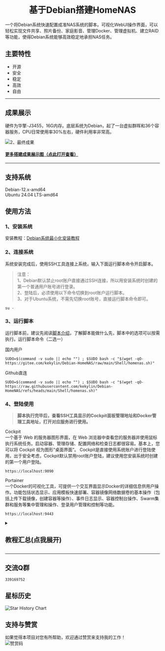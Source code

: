 <h1 align="center">基于Debian搭建HomeNAS<br />
</h1>

一个将Debian系统快速配置成准NAS系统的脚本。可视化WebUI操作界面，可以轻松实现文件共享、照片备份、家庭影音、管理Docker、管理虚拟机、建立RAID等功能，使得Debian系统能够高效稳定地承担NAS任务。

## 主要特性
- 开源
- 安全
- 稳定
- 高效
- 自由

---
## 成果展示
硬件为华擎-J3455，16G内存。底层系统为Debian，起了一台虚拟群晖和36个容器服务，CPU日常使用率30%左右，硬件利用率非常高。  

![2、最终成果](https://github.com/user-attachments/assets/b30d4eb4-350f-48da-bdb8-81b313326f07)

#### [更多搭建成果展示图（点此打开查看）](https://github.com/kekylin/Debian-HomeNAS/blob/main/Docs/%E6%88%90%E6%9E%9C%E5%B1%95%E7%A4%BA.md)
---

## 支持系统
Debian-12.x-amd64  
Ubuntu 24.04 LTS-amd64  

## 使用方法
### 1、安装系统
安装教程：[Debian系统最小化安装教程](https://github.com/kekylin/Debian-HomeNAS/blob/main/Docs/Debian%E7%B3%BB%E7%BB%9F%E6%9C%80%E5%B0%8F%E5%8C%96%E5%AE%89%E8%A3%85%E6%95%99%E7%A8%8B.md)
### 2、连接系统
系统安装完成后，使用SSH工具连接上系统，输入下面运行脚本命令开启脚本。  
> 注意：  
> 1、Debian默认禁止root账户直接通过SSH连接，所以用安装系统时创建的第一个普通用户账号进行登录。  
> 2、登陆后，必须使用以下命令切换到root账户运行脚本。  
> 3、对于Ubuntu系统，不需先切换root账号，直接运行脚本命令即可。  
  ```shell
su -
  ```

### 3、运行脚本
运行脚本前，建议先阅读[脚本介绍](https://github.com/kekylin/Debian-HomeNAS/blob/main/Docs/%E8%84%9A%E6%9C%AC%E4%BB%8B%E7%BB%8D.md)，了解脚本能做什么先，脚本中的选项可以按需执行。运行脚本命令（二选一）  

国内用户
  ```shell
SUDO=$(command -v sudo || echo "") ; $SUDO bash -c "$(wget -qO- https://gitee.com/kekylin/Debian-HomeNAS/raw/main/Shell/homenas.sh)"
  ```
Github直连
  ```shell
SUDO=$(command -v sudo || echo "") ; $SUDO bash -c "$(wget -qO- https://raw.githubusercontent.com/kekylin/Debian-HomeNAS/refs/heads/main/Shell/homenas.sh)"
  ```

### 4、登陆使用
> **脚本执行完毕后，查看SSH工具显示的Cockpit面板管理地址和Docker管理工具地址，打开对应服务进行使用。**

Cockpit  
一个基于 Web 的服务器图形界面，在 Web 浏览器中查看您的服务器并使用鼠标执行系统任务。启动容器、管理存储、配置网络和检查日志都很容易。基本上，您可以将 Cockpit 视为图形“桌面界面”。
Cockpit是直接使用系统账户进行登陆使用，出于安全考虑，Cockpit默认禁用root账户登陆，建议使用您安装系统时创建的第一个用户登陆。
  ```shell
https://localhost:9090
  ```
Portainer  
一个Docker的可视化工具，可提供一个交互界面显示Docker的详细信息供用户操作。功能包括状态显示、应用模板快速部署、容器镜像网络数据卷的基本操作（包括上传下载镜像，创建容器等操作）、事件日志显示、容器控制台操作、Swarm集群和服务等集中管理和操作、登录用户管理和控制等功能。
  ```shell
https://localhost:9443
  ```

<details>
  <summary><h2>教程汇总(点我展开)</h2></summary>
欢迎阅读本项目。在此，我想对本项目的内容做出以下免责声明：
  
<br>1、内容来源： 本项目的内容主要来源于互联网，以及我个人在学习和探索过程中的知识总结。我会尽可能保证内容的准确性和可靠性，但不对信息的完整性和及时性做出任何担保。

<br>2、版权保护： 本项目的所有原创内容均采用 CC BY 4.0 许可协议。欢迎个人或非商业性使用者在遵守此协议的前提下引用或转载内容。转载时请注明出处并附上项目的链接。对于任何形式的商业使用或修改内容，须在遵守该许可协议的同时保留原作者信息并注明来源。

<br>3、内容时效性： 鉴于技术和知识的发展迅速，本项目中的一些内容可能会随着时间的推移而失去实用性或准确性。我会尽力更新和修订内容，以保持其新鲜和准确，但无法对过时内容负责。

<br>4、侵权联系： 我尊重他人的知识产权和版权，如果您认为本项目的内容侵犯了您的权益，请通过项目中提供的联系方式与我取得联系。一旦确认侵权行为，我将会立即采取措施删除相关内容或做出调整。

<br>最后，希望您在阅读本项目时能够理解并遵守以上免责声明。感谢您的支持和理解！
<h3>项目简介</h3>
<a href="https://github.com/kekylin/Debian-HomeNAS/blob/main/Docs/%E6%88%90%E6%9E%9C%E5%B1%95%E7%A4%BA.md">搭建成果展示</a><br>
<a href="https://github.com/kekylin/Debian-HomeNAS/blob/main/Docs/%E8%84%9A%E6%9C%AC%E4%BB%8B%E7%BB%8D.md">脚本介绍（使用前阅读）</a><br>

<h3>系统相关教程</h3>
<a href="https://docs.qq.com/doc/p/ac7a498302fca24ec7f0d002820ee32eceb03c13">基于Debian搭建HomeNAS图文教程 （本项目核心教程）</a><br>
<a href="https://docs.qq.com/doc/p/7859e20c9c3fa6816cb9f4d4e5e02a67495fc4a6">基于Ubuntu搭建HomeNAS图文教程 （本项目核心教程）</a><br>
<a href="https://github.com/kekylin/Debian-HomeNAS/blob/main/Docs/Debian%E7%B3%BB%E7%BB%9F%E6%9C%80%E5%B0%8F%E5%8C%96%E5%AE%89%E8%A3%85%E6%95%99%E7%A8%8B.md">Debian系统最小化安装教程</a><br>
<a href="https://github.com/kekylin/Debian-HomeNAS/blob/main/Docs/Debian%E7%B3%BB%E7%BB%9F%E9%80%9A%E8%BF%87Cockpit%E9%9D%A2%E6%9D%BF%E7%9B%B4%E9%80%9A%E7%A1%AC%E7%9B%98%E5%AE%89%E8%A3%85%E9%BB%91%E7%BE%A4%E6%99%96.md">Debian系统通过Cockpit面板直通硬盘安装黑群晖</a><br>
<a href="https://github.com/kekylin/Debian-HomeNAS/blob/main/Docs/%E5%86%85%E7%BD%91%E7%A9%BF%E9%80%8F%E6%9C%8D%E5%8A%A1Tailscale%E5%AE%89%E8%A3%85%E4%BD%BF%E7%94%A8%E6%95%99%E7%A8%8B.md">内网穿透服务Tailscale安装使用教程</a><br>
<a href="https://github.com/kekylin/Debian-HomeNAS/blob/main/Docs/Nginx%E5%8F%8D%E4%BB%A3%E9%99%90%E5%88%B6%E5%9B%BD%E5%A4%96IP%E8%AE%BF%E9%97%AE%E6%95%99%E7%A8%8B.md">Nginx反代限制国外IP访问教程</a><br>

<h3>Docker相关教程</h3>
<a href="https://docs.qq.com/doc/p/359de0f852ffbf9ba159dbec3ddcf119c33462f2">HomePage导航页部署教程</a><br>
<a href="https://github.com/kekylin/Debian-HomeNAS/blob/main/Docs/%E9%83%A8%E7%BD%B2Docker%E7%89%88%E8%B0%B7%E6%AD%8C%E6%B5%8F%E8%A7%88%E5%99%A8%E6%95%99%E7%A8%8B.md">部署Docker版谷歌浏览器教程</a><br>

<h3>B站视频</h3>
<a href="https://www.bilibili.com/video/BV16w4m1m78x">基于Linux搭建HomeNAS最终效果展示(Debian/Ubuntu)</a><br>
<a href="https://www.bilibili.com/video/BV1az42117pt">基于Debian搭建HomeNAS系列教程之系统安装篇</a><br>
<a href="https://www.bilibili.com/video/BV1EU411d7PM">只需8分钟，快速将Debian系统配置成准NAS系统</a><br>
<a href="https://www.bilibili.com/video/BV1vZ421H74n">一首歌的时间，在Debian系统直通硬盘安装黑群晖</a><br>
<a href="https://www.bilibili.com/video/BV1apYXeyEHT">以可视化面板展示NAS服务外网访问来源_Nginx日志监控</a><br>
  
</details>

---
## 交流Q群
  ```shell
339169752
  ```
## 星标历史
<picture>
  <source
    media="(prefers-color-scheme: dark)"
    srcset="
      https://api.star-history.com/svg?repos=kekylin/Debian-HomeNAS&type=Date&theme=dark
    "
  />
  <source
    media="(prefers-color-scheme: light)"
    srcset="
      https://api.star-history.com/svg?repos=kekylin/Debian-HomeNAS&type=Date
    "
  />
  <img
    alt="Star History Chart"
    src="https://api.star-history.com/svg?repos=kekylin/Debian-HomeNAS&type=Date"
  />
</picture>

## 支持与赞赏
如果觉得本项目对您有所帮助，欢迎通过赞赏来支持我的工作！  
![赞赏码](https://github.com/user-attachments/assets/0e79f8b6-fc8b-41d7-80b2-7bd8ce2f1dee)

